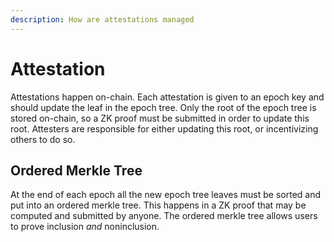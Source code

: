```yaml
---
description: How are attestations managed
---
```


# Attestation

Attestations happen on-chain. Each attestation is given to an epoch key and should update the leaf in the epoch tree. Only the root of the epoch tree is stored on-chain, so a ZK proof must be submitted in order to update this root. Attesters are responsible for either updating this root, or incentivizing others to do so.

## Ordered Merkle Tree

At the end of each epoch all the new epoch tree leaves must be sorted and put into an ordered merkle tree. This happens in a ZK proof that may be computed and submitted by anyone. The ordered merkle tree allows users to prove inclusion _and_ noninclusion.
